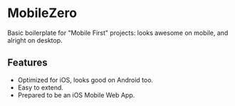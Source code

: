 # MobileZero

Basic boilerplate for "Mobile First" projects: looks awesome on mobile, and alright on desktop.

## Features
* Optimized for iOS, looks good on Android too.
* Easy to extend.
* Prepared to be an iOS Mobile Web App.